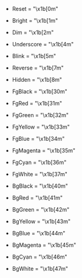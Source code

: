 -   Reset = "\x1b[0m"
-   Bright = "\x1b[1m"
-   Dim = "\x1b[2m"
-   Underscore = "\x1b[4m"
-   Blink = "\x1b[5m"
-   Reverse = "\x1b[7m"
-   Hidden = "\x1b[8m"

-   FgBlack = "\x1b[30m"
-   FgRed = "\x1b[31m"
-   FgGreen = "\x1b[32m"
-   FgYellow = "\x1b[33m"
-   FgBlue = "\x1b[34m"
-   FgMagenta = "\x1b[35m"
-   FgCyan = "\x1b[36m"
-   FgWhite = "\x1b[37m"

-   BgBlack = "\x1b[40m"
-   BgRed = "\x1b[41m"
-   BgGreen = "\x1b[42m"
-   BgYellow = "\x1b[43m"
-   BgBlue = "\x1b[44m"
-   BgMagenta = "\x1b[45m"
-   BgCyan = "\x1b[46m"
-   BgWhite = "\x1b[47m"
